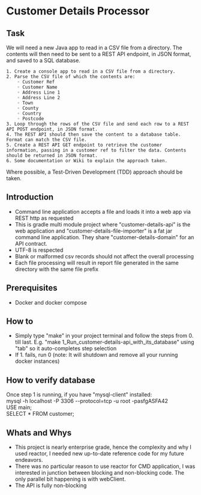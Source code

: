 # Customer Details Processor

## Task
We will need a new Java app to read in a CSV file from a directory. The contents will then need to be sent to 
a REST API endpoint, in JSON format, and saved to a SQL database.

    1. Create a console app to read in a CSV file from a directory.
    2. Parse the CSV file of which the contents are:
        ◦ Customer Ref
        ◦ Customer Name
        ◦ Address Line 1
        ◦ Address Line 2
        ◦ Town
        ◦ County
        ◦ Country
        ◦ Postcode
    3. Loop through the rows of the CSV file and send each row to a REST API POST endpoint, in JSON format.
    4. The REST API should then save the content to a database table. Format can match the CSV file.
    5. Create a REST API GET endpoint to retrieve the customer information, passing in a customer ref to filter the data. Contents should be returned in JSON format.
    6. Some documentation or Wiki to explain the approach taken.

Where possible, a Test-Driven Development (TDD) approach should be taken.

## Introduction

* Command line application accepts a file and loads it into a web app via REST http as requested
* This is gradle multi module project where "customer-details-api" is the web application and "customer-details-file-importer" 
is a fat jar command line application. They share "customer-details-domain" for an API contract.
* UTF-8 is respected
* Blank or malformed csv records should not affect the overall processing
* Each file processing will result in report file generated in the same directory with the same file prefix

## Prerequisites

* Docker and docker compose

## How to
* Simply type "make" in your project terminal and follow the steps from 0. till last. E.g. "make 1_Run_customer-details-api_with_its_database"
using "tab" so it auto-completes step selection
* If 1. fails, run 0 (note: It will shutdown and remove all your running docker instances)

## How to verify database
Once step 1 is running, if you have "mysql-client" installed:  
mysql -h localhost -P 3306 --protocol=tcp -u root -pasfgASFA42  
USE main;  
SELECT * FROM customer;

## Whats and Whys
* This project is nearly enterprise grade, hence the complexity and why I used reactor, I needed
new up-to-date reference code for my future endeavors.
* There was no particular reason to use reactor for CMD application, I was interested in junction between
blocking and non-blocking code. The only parallel bit happening is with webClient.
* The API is fully non-blocking
